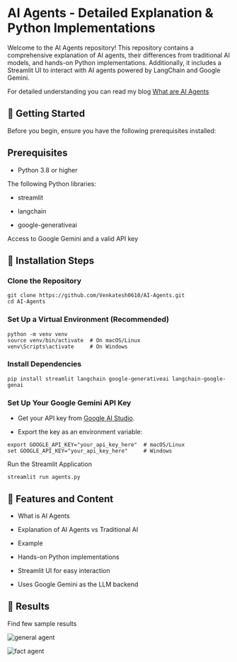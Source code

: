 # AI Agents - Detailed Explanation & Python Implementations

Welcome to the AI Agents repository! This repository contains a comprehensive explanation of AI agents, their differences from traditional AI models, and hands-on Python implementations. Additionally, it includes a Streamlit UI to interact with AI agents powered by LangChain and Google Gemini.

For detailed understanding you can read my blog 
[What are AI Agents](https://medium.com/@venkiperfect/ai-agents-explained-theory-applications-and-python-implementation-5de81ce7cd92)

## 🚀 Getting Started

Before you begin, ensure you have the following prerequisites installed:

## Prerequisites

- Python 3.8 or higher

The following Python libraries:

- streamlit

- langchain

- google-generativeai

Access to Google Gemini and a valid API key

## 🔧 Installation Steps

### Clone the Repository

```
git clone https://github.com/Venkatesh0610/AI-Agents.git
cd AI-Agents
```

### Set Up a Virtual Environment (Recommended)

```
python -m venv venv
source venv/bin/activate  # On macOS/Linux
venv\Scripts\activate     # On Windows
```

### Install Dependencies

```
pip install streamlit langchain google-generativeai langchain-google-genai
```
### Set Up Your Google Gemini API Key

- Get your API key from [Google AI Studio](https://aistudio.google.com/apikey).

- Export the key as an environment variable:

```
export GOOGLE_API_KEY="your_api_key_here"  # macOS/Linux
set GOOGLE_API_KEY="your_api_key_here"     # Windows
```

Run the Streamlit Application

```
streamlit run agents.py
```

## 📌 Features and Content


-   What is AI Agents 

-   Explanation of AI Agents vs Traditional AI

-   Example

-   Hands-on Python implementations

-   Streamlit UI for easy interaction

-   Uses Google Gemini as the LLM backend

## 🎯 Results

Find few sample results 

![general agent](https://github.com/user-attachments/assets/a1dd7460-1600-457d-adf6-9e8cb504f967)

![fact agent](https://github.com/user-attachments/assets/e1a65565-b622-4265-9563-d26f70b4d22b)

